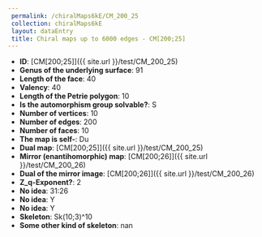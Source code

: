```yaml
--- 
 permalink: /chiralMaps6kE/CM_200_25 
 collection: chiralMaps6kE
 layout: dataEntry
 title: Chiral maps up to 6000 edges - CM[200;25]
---
```


- **ID**: [CM[200;25]]({{ site.url }}/test/CM_200_25)
- **Genus of the underlying surface**: 91
- **Length of the face**: 40
- **Valency**: 40
- **Length of the Petrie polygon**: 10
- **Is the automorphism group solvable?**: S
- **Number of vertices**: 10
- **Number of edges**: 200
- **Number of faces**: 10
- **The map is self-**: Du
- **Dual map**: [CM[200;25]]({{ site.url }}/test/CM_200_25)
- **Mirror (enantihomorphic) map**: [CM[200;26]]({{ site.url }}/test/CM_200_26)
- **Dual of the mirror image**: [CM[200;26]]({{ site.url }}/test/CM_200_26)
- **Z_q-Exponent?**: 2
- **No idea**:  31:26
- **No idea**: Y
- **No idea**: Y
- **Skeleton**: Sk(10;3)^10
- **Some other kind of skeleton**: nan
